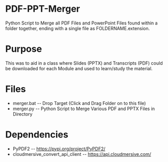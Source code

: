 # PDF-PPT-Merger
Python Script to Merge all PDF Files and PowerPoint Files found within a folder together, ending with a single file as FOLDERNAME.extension.

# Purpose
This was to aid in a class where Slides (PPTX) and Transcripts (PDF) could be downloaded for each Module and used to learn/study the material.

# Files
* merger.bat -- Drop Target (Click and Drag Folder on to this file)
* merger.py  -- Python Script to Merge Various PDF and PPTX Files in Directory

# Dependencies
* PyPDF2 -- https://pypi.org/project/PyPDF2/
* cloudmersive_convert_api_client -- https://api.cloudmersive.com/
